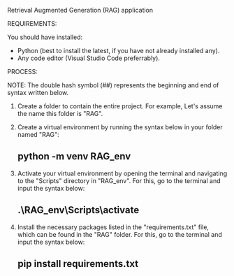 Retrieval Augmented Generation (RAG) application

REQUIREMENTS:

You should have installed:

- Python (best to install the latest, if you have not already installed any).
- Any code editor (Visual Studio Code preferrably).

PROCESS:

NOTE: The double hash symbol (##) represents the beginning and end of syntax written below.

1. Create a folder to contain the entire project. For example, Let's assume the name this folder is "RAG".

2. Create a virtual environment by running the syntax below in your folder named "RAG":

   ## python -m venv RAG_env

3. Activate your virtual environment by opening the terminal and navigating to the "Scripts" directory in "RAG_env". For this, go to the terminal and input the syntax below:

   ## .\RAG_env\Scripts\activate

4. Install the necessary packages listed in the "requirements.txt" file, which can be found in the "RAG" folder. For this, go to the terminal and input the syntax below:

   ## pip install requirements.txt
